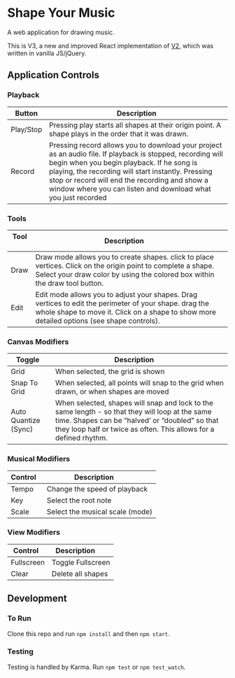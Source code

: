 # Shape Your Music

A web application for drawing music.

This is V3, a new and improved React implementation of [V2](https://github.com/ejarzo/sym_v2), which was written in vanilla JS/jQuery.


## Application Controls

### Playback
| Button    | Description       |
| --------- | ----------------- |
| Play/Stop | Pressing play starts all shapes at their origin point. A shape plays in the order that it was drawn. |
| Record    | Pressing record allows you to download your project as an audio file. If playback is stopped, recording will begin when you begin playback. If he song is playing, the recording will start instantly. Pressing stop or record will end the recording and show a window where you can listen and download what you just recorded |

### Tools
| Tool      | Description       |
| --------- | ----------------- |
| Draw      | Draw mode allows you to create shapes. click to place vertices. Click on the origin point to complete a shape. Select your draw color by using the colored box within the draw tool button. |
| Edit      | Edit mode allows you to adjust your shapes. Drag vertices to edit the perimeter of your shape. drag the whole shape to move it. Click on a shape to show more detailed options (see shape controls). |

### Canvas Modifiers
| Toggle        | Description       |
| ------------- | ----------------- |
| Grid          | When selected, the grid is shown |
| Snap To Grid  | When selected, all points will snap to the grid when drawn, or when shapes are moved |
| Auto Quantize (Sync) | When selected, shapes will snap and lock to the same length - so that they will loop at the same time. Shapes can be “halved’ or “doubled” so that they loop half or twice as often. This allows for a defined rhythm. |

### Musical Modifiers
| Control       | Description       |
| ------------- | ----------------- |
| Tempo         | Change the speed of playback |
| Key           | Select the root note |
| Scale         | Select the musical scale (mode) |

### View Modifiers
| Control       | Description       |
| ------------- | ----------------- |
| Fullscreen    | Toggle Fullscreen |
| Clear         | Delete all shapes |

## Development

### To Run
Clone this repo and run `npm install` and then `npm start`.

### Testing
Testing is handled by Karma. Run `npm test` or `npm test_watch`.
